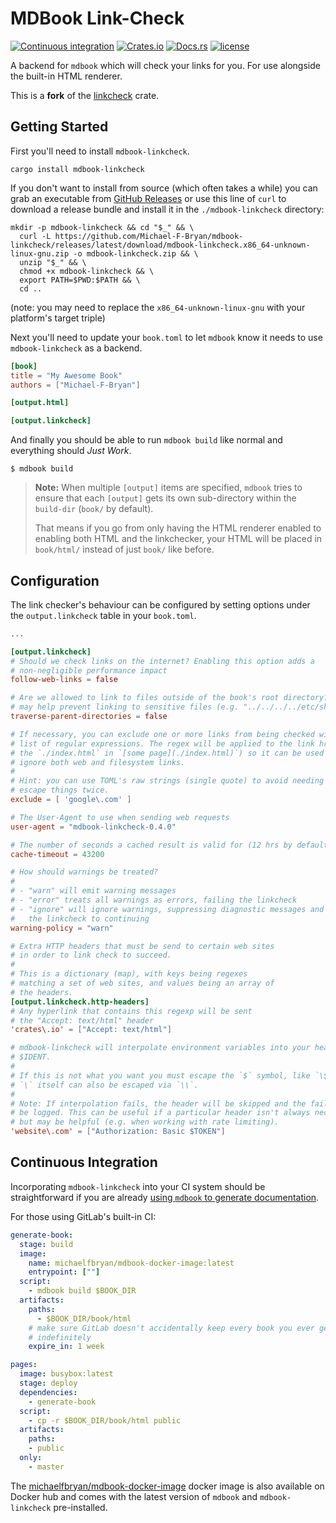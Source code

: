 # MDBook Link-Check

[![Continuous integration](https://github.com/Michael-F-Bryan/mdbook-linkcheck/workflows/Continuous%20integration/badge.svg?branch=master)](https://github.com/Michael-F-Bryan/mdbook-linkcheck/actions)
[![Crates.io](https://img.shields.io/crates/v/mdbook-linkcheck.svg)](https://crates.io/crates/mdbook-linkcheck)
[![Docs.rs](https://docs.rs/mdbook-linkcheck/badge.svg)](https://docs.rs/mdbook-linkcheck/)
[![license](https://img.shields.io/github/license/michael-f-bryan/mdbook-linkcheck.svg)](https://github.com/Michael-F-Bryan/mdbook-linkcheck/blob/master/LICENSE)

A backend for `mdbook` which will check your links for you. For use alongside
the built-in HTML renderer.

This is a **fork** of the [linkcheck](https://github.com/Michael-F-Bryan/mdbook-linkcheck) crate.

## Getting Started

First you'll need to install `mdbook-linkcheck`.

```
cargo install mdbook-linkcheck
```

If you don't want to install from source (which often takes a while) you can
grab an executable from [GitHub Releases][releases] or use this line of
`curl` to download a release bundle and install it in the `./mdbook-linkcheck`
directory:

```console
mkdir -p mdbook-linkcheck && cd "$_" && \
  curl -L https://github.com/Michael-F-Bryan/mdbook-linkcheck/releases/latest/download/mdbook-linkcheck.x86_64-unknown-linux-gnu.zip -o mdbook-linkcheck.zip && \
  unzip "$_" && \
  chmod +x mdbook-linkcheck && \
  export PATH=$PWD:$PATH && \
  cd ..
```

(note: you may need to replace the `x86_64-unknown-linux-gnu` with your
platform's target triple)

Next you'll need to update your `book.toml` to let `mdbook` know it needs to
use `mdbook-linkcheck` as a backend.

```toml
[book]
title = "My Awesome Book"
authors = ["Michael-F-Bryan"]

[output.html]

[output.linkcheck]
```

And finally you should be able to run `mdbook build` like normal and everything
should *Just Work*.

```
$ mdbook build
```

> **Note:** When multiple `[output]` items are specified, `mdbook` tries to
> ensure that each `[output]` gets its own sub-directory within the `build-dir`
> (`book/` by default).
>
> That means if you go from only having the HTML renderer enabled to enabling
> both HTML and the linkchecker, your HTML will be placed in `book/html/`
> instead of just `book/` like before.

## Configuration

The link checker's behaviour can be configured by setting options under the
`output.linkcheck` table in your `book.toml`.

```toml
...

[output.linkcheck]
# Should we check links on the internet? Enabling this option adds a
# non-negligible performance impact
follow-web-links = false

# Are we allowed to link to files outside of the book's root directory? This
# may help prevent linking to sensitive files (e.g. "../../../../etc/shadow")
traverse-parent-directories = false

# If necessary, you can exclude one or more links from being checked with a
# list of regular expressions. The regex will be applied to the link href (i.e.
# the `./index.html` in `[some page](./index.html)`) so it can be used to
# ignore both web and filesystem links.
#
# Hint: you can use TOML's raw strings (single quote) to avoid needing to
# escape things twice.
exclude = [ 'google\.com' ]

# The User-Agent to use when sending web requests
user-agent = "mdbook-linkcheck-0.4.0"

# The number of seconds a cached result is valid for (12 hrs by default)
cache-timeout = 43200

# How should warnings be treated?
#
# - "warn" will emit warning messages
# - "error" treats all warnings as errors, failing the linkcheck
# - "ignore" will ignore warnings, suppressing diagnostic messages and allowing
#   the linkcheck to continuing
warning-policy = "warn"

# Extra HTTP headers that must be send to certain web sites
# in order to link check to succeed.
#
# This is a dictionary (map), with keys being regexes
# matching a set of web sites, and values being an array of
# the headers.
[output.linkcheck.http-headers]
# Any hyperlink that contains this regexp will be sent
# the "Accept: text/html" header
'crates\.io' = ["Accept: text/html"]

# mdbook-linkcheck will interpolate environment variables into your header via
# $IDENT.
#
# If this is not what you want you must escape the `$` symbol, like `\$TOKEN`.
# `\` itself can also be escaped via `\\`.
#
# Note: If interpolation fails, the header will be skipped and the failure will
# be logged. This can be useful if a particular header isn't always necessary,
# but may be helpful (e.g. when working with rate limiting).
'website\.com' = ["Authorization: Basic $TOKEN"]
```

## Continuous Integration

Incorporating `mdbook-linkcheck` into your CI system should be straightforward
if you are already [using `mdbook` to generate documentation][mdbook-ci].

For those using GitLab's built-in CI:

```yaml
generate-book:
  stage: build
  image:
    name: michaelfbryan/mdbook-docker-image:latest
    entrypoint: [""]
  script:
    - mdbook build $BOOK_DIR
  artifacts:
    paths:
      - $BOOK_DIR/book/html
    # make sure GitLab doesn't accidentally keep every book you ever generate
    # indefinitely
    expire_in: 1 week

pages:
  image: busybox:latest
  stage: deploy
  dependencies:
    - generate-book
  script:
    - cp -r $BOOK_DIR/book/html public
  artifacts:
    paths:
    - public
  only:
    - master
```

The [michaelfbryan/mdbook-docker-image][image] docker image is also available
on Docker hub and comes with the latest version of `mdbook` and
`mdbook-linkcheck` pre-installed.

[releases]: https://github.com/Michael-F-Bryan/mdbook-linkcheck/releases
[mdbook-ci]: https://rust-lang.github.io/mdBook/continuous-integration.html
[Michael-F-Bryan]: https://github.com/Michael-F-Bryan
[image]: https://hub.docker.com/r/michaelfbryan/mdbook-docker-image
